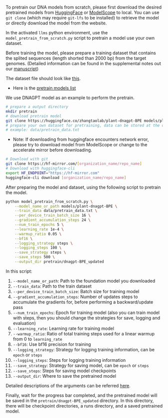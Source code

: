 To pretrain our DNA models from scratch, please first download the desired pretrained models from [HuggingFace](https://huggingface.co/zhangtaolab) or [ModelScope](https://www.modelscope.cn/organization/zhangtaolab) to local. You can use `git clone` (which may require `git-lfs` to be installed) to retrieve the model or directly download the model from the website.

In the activated `llms` python environment, use the `model_pretrain_from_scratch.py` script to pretrain a model use your own dataset. 

Before training the model, please prepare a training dataset that contains the splited sequences (length shorted than 2000 bp) from the target genomes. (Detailed information can be found in the supplemental notes out our [manuscript](https://www.cell.com/molecular-plant/fulltext/S1674-2052(24)00390-3))

The dataset file should look like [this](https://huggingface.co/datasets/zhangtaolab/plant-reference-genomes).

* Here is the [pretrain models list](docs/en/resources/pretrain_models.md)

We use DNAGPT model as an example to perform the pretrain.

```bash
# prepare a output directory
mkdir pretrain
# download pretrain model
git clone https://huggingface.co/zhangtaolab/plant-dnagpt-BPE models/plant-dnagpt-BPE
# prepare your own dataset for pretraining, data can be stored at the data directory
# example: data/pretrain_data.txt
```

* Note: If downloading from huggingface encounters network error, please try to download model from ModelScope or change to the accelerate mirror before downloading.
```bash
# Download with git
git clone https://hf-mirror.com/[organization_name/repo_name]
# Download with huggingface-cli
export HF_ENDPOINT="https://hf-mirror.com"
huggingface-cli download [organization_name/repo_name]
```

After preparing the model and dataset, using the following script to pretrain the model.

```bash
python model_pretrain_from_scratch.py \
    --model_name_or_path models/plant-dnagpt-BPE \
    --train_data data/pretrain_data.txt \
    --per_device_train_batch_size 16 \
    --gradient_accumulation_steps 24 \
    --num_train_epochs 5 \
    --learning_rate 1e-4 \
    --warmup_ratio 0.05 \
    --bf16 \
    --logging_strategy steps \
    --logging_steps 100 \
    --save_strategy steps \
    --save_steps 500 \
    --output_dir pretrain/dnagpt-BPE_updated
```

In this script:  
1. `--model_name_or_path`: Path to the foundation model you downloaded
2. `--train_data`: Path to the train dataset
3. `--per_device_train_batch_size`: Batch size for training model
4. `--gradient_accumulation_steps`: Number of updates steps to accumulate the gradients for, before performing a backward/update pass
5. `--num_train_epochs`: Epoch for training model (also you can train model with steps, then you should change the strategies for save, logging and evaluation)
6. `--learning_rate`: Learning rate for training model
7. `--warmup_ratio`: Ratio of total training steps used for a linear warmup from 0 to `learning_rate`
8. `--bf16`: Use bf16 precision for training
9. `--logging_strategy`: Strategy for logging training information, can be `epoch` or `steps`
10. `--logging_steps`: Steps for logging training information
11. `--save_strategy`: Strategy for saving model, can be `epoch` or `steps`
12. `--save_steps`: Steps for saving model checkpoints
13. `--output_dir`: Where to save the pretrained model

Detailed descriptions of the arguments can be referred [here](https://huggingface.co/docs/transformers/en/main_classes/trainer#transformers.TrainingArguments).

Finally, wait for the progress bar completed, and the pretrained model will be saved in the `pretrain/dnagpt-BPE_updated` directory. In this directory, there will be checkpoint directories, a runs directory, and a saved pretrained model.
